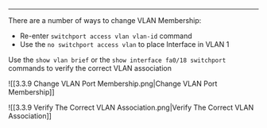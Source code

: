 
---
There are a number of ways to change VLAN Membership:

- Re-enter `switchport access vlan vlan-id` command
- Use the `no switchport access vlan` to place Interface in VLAN 1

Use the `show vlan brief` or the `show interface fa0/18 switchport` commands to verify the correct VLAN association

![[3.3.9 Change VLAN Port Membership.png|Change VLAN Port Membership]]

![[3.3.9 Verify The Correct VLAN Association.png|Verify The Correct VLAN Association]]
